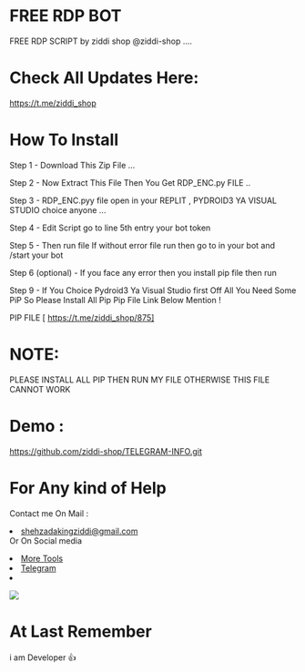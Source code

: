 # FREE RDP BOT  

FREE  RDP SCRIPT by  ziddi shop @ziddi-shop ....




# Check All Updates Here: 
https://t.me/ziddi_shop




# How To Install 

Step 1 - Download This Zip File ...

Step 2 -  Now Extract This File Then You Get RDP_ENC.py FILE ..

Step 3 - RDP_ENC.pyy file open in your REPLIT , PYDROID3 YA VISUAL STUDIO choice anyone ...

Step 4 - Edit Script go to line 5th entry your bot token

Step 5 - Then run file If without error file run then go to in your bot and /start  your bot

Step 6 (optional) - If you face any error then you install pip file then run 

Step 9 - If You Choice Pydroid3 Ya Visual Studio first Off All You Need Some PiP So Please Install All Pip Pip File Link Below Mention !

  PIP FILE [ https://t.me/ziddi_shop/875]

 # NOTE:
 PLEASE INSTALL ALL PIP THEN RUN MY  FILE OTHERWISE THIS FILE CANNOT WORK



# Demo : 
https://github.com/ziddi-shop/TELEGRAM-INFO.git

# For Any kind of Help 


Contact me On Mail      :  <li>shehzadakingziddi@gmail.com   </li> 
Or On Social media 
  <li>
<a href="https://t.me/ziddi_shop"> 
More Tools </a>
 </li> <li>
  <a href="https://t.me/ziddi_beatz1"> 
Telegram  </a> </li> <li>


<a href="https://www.buymeacoffee.com/theofficialvkr"><img src="https://img.buymeacoffee.com/button-api/?text=Buy me a coffee&emoji=&slug=theofficialvkr&button_colour=BD5FFF&font_colour=ffffff&font_family=Cookie&outline_colour=000000&coffee_colour=FFDD00"></a>
</li> 

# At Last Remember 

i am Developer 👍
